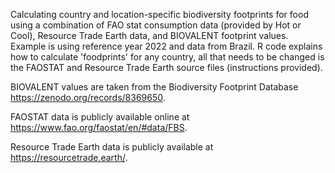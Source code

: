 Calculating country and location-specific biodiversity footprints for food using a combination of FAO stat consumption data (provided by Hot or Cool), Resource Trade Earth data, and BIOVALENT footprint values.
Example is using reference year 2022 and data from Brazil. R code explains how to calculate 'foodprints' for any country, all that needs to be changed is the FAOSTAT and Resource Trade Earth source files (instructions provided). 

BIOVALENT values are taken from the Biodiversity Footprint Database https://zenodo.org/records/8369650.

FAOSTAT data is publicly available online at https://www.fao.org/faostat/en/#data/FBS. 

Resource Trade Earth data is publicly available at https://resourcetrade.earth/.

